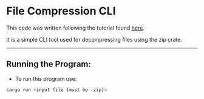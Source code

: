 # File Compression CLI

This code was written following the tutorial found [here](https://youtu.be/mXIuTkGCL_0?si=c9fqwP2-BLGTsWQc).

It is a simple CLI tool used for decompressing files using the zip crate.

--- 

## Running the Program:
* To run this program use:
```bash
cargo run <input file (must be .zip)>
```
